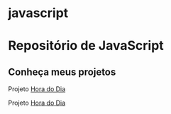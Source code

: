 # javascript

<h1>Repositório de JavaScript</h1>
 
<h2>Conheça meus projetos</h2>

<p>Projeto <a href='https://marianabelo26.github.io/javascript/hora-do-dia/index.html' target='_blank'>Hora do Dia</a></p>
<p>Projeto <a href='https://marianabelo26.github.io/javascript/verificador-de-idade/index.html' target='_blank'>Hora do Dia</a></p>


